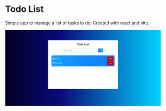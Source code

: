 # Todo List

Simple app to manage a list of tasks to do. Created with react and vite.

![todo-list](./public/todo-list.png "Todo List App")

